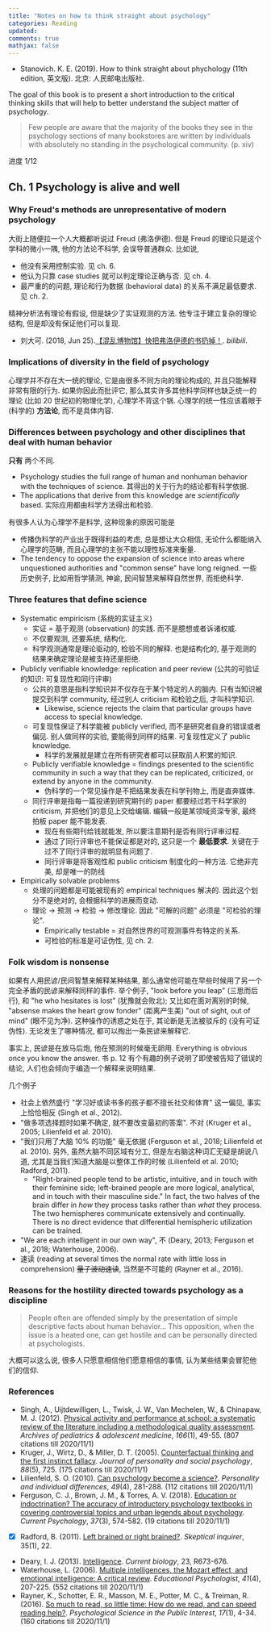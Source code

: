 ```yaml
---
title: "Notes on how to think straight about psychology"
categories: Reading
updated:
comments: true
mathjax: false
---
```


- Stanovich. K. E. (2019). How to think straight about phychology (11th edition, 英文版). 北京: 人民邮电出版社.

The goal of this book is to present a short introduction to the critical thinking skills that will help to better understand the subject matter of psychology.

> Few people are aware that the majority of the books they see in the psychology sections of many bookstores are written by individuals with absolutely no standing in the psychological community. (p. xiv)

进度 1/12

<!-- more -->

## Ch. 1 Psychology is alive and well

### Why Freud's methods are unrepresentative of modern psychology

大街上随便拉一个人大概都听说过 Freud (弗洛伊德). 但是 Freud 的理论只是这个学科的微小一隅, 他的方法论不科学, 会误导普通群众. 比如说, 

- 他没有采用控制实验. 见 ch. 6.
- 他认为只靠 case studies 就可以判定理论正确与否. 见 ch. 4.
- 最严重的的问题, 理论和行为数据 (behavioral data) 的关系不满足最低要求. 见 ch. 2.

精神分析法有理论有假设, 但是缺少了实证观测的方法. 他专注于建立复杂的理论结构, 但是却没有保证他们可以复现.

- 刘大可. (2018, Jun 25).[【混乱博物馆】快把弗洛伊德的书扔掉！](https://www.bilibili.com/video/BV1zs411L7vq?from=search&seid=3350082909893823957). *bilibili*.

### Implications of diversity in the field of psychology

心理学并不存在大一统的理论, 它是由很多不同方向的理论构成的, 并且只能解释非常有限的行为. 如果你因此而批评它, 那么其实许多其他科学同样也缺乏统一的理论 (比如 20 世纪初的物理化学), 心理学不背这个锅. 心理学的统一性应该着眼于 (科学的) **方法论**, 而不是具体内容.

### Differences between psychology and other disciplines that deal with human behavior

**只有** 两个不同.

- Psychology studies the full range of human and nonhuman behavior with the techniques of science. 其得出的关于行为的结论都有科学依据.
- The applications that derive from this knowledge are *scientifically* based. 实际应用都由科学方法得出和检验.

有很多人认为心理学不是科学, 这种现象的原因可能是

- 传播伪科学的产业出于既得利益的考虑, 总是想让大众相信, 无论什么都能纳入心理学的范畴, 而且心理学的主张不能以理性标准来衡量. 
- The tendency to oppose the expansion of science into areas where unquestioned authorities and "common sense" have long reigned. 一些历史例子, 比如用哲学猜测, 神谕, 民间智慧来解释自然世界, 而拒绝科学.

### Three features that define science

- Systematic empiricism (系统的实证主义)
    - 实证 = 基于观测 (observation) 的实践. 而不是臆想或者诉诸权威.
    - 不仅要观测, 还要系统, 结构化.
    - 科学观测通常是理论驱动的, 检验不同的解释. 也是结构化的, 基于观测的结果来确定理论是被支持还是拒绝.
- Publicly verifiable knowledge: replication and peer review (公共的可验证的知识: 可复现性和同行评审)
    - 公共的意思是指科学知识并不仅存在于某个特定的人的脑内. 只有当知识被提交到科学 community, 经过别人 criticism 和检验之后, 才叫科学知识.
        - Likewise, science rejects the claim that particular groups have access to special knowledge.
    - 可复现性保证了科学能被 publicly verified, 而不是研究者自身的错误或者偏见. 别人做同样的实验, 要能得到同样的结果. 可复现性定义了 public knowledge.
        - 科学的发展就是建立在所有研究者都可以获取前人积累的知识.
    - Publicly verifiable knowledge = findings presented to the scientific community in such a way that they can be replicated, criticized, or extend by anyone in the community.
        - 伪科学的一个常见操作是不把结果发表在科学刊物上, 而是直奔媒体.
    - 同行评审是指每一篇投递到研究期刊的 paper 都要经过若干科学家的 criticism, 并把他们的意见上交给编辑. 编辑一般是某领域资深专家, 最终拍板 paper 能不能发表.
        - 现在有些期刊给钱就能发, 所以要注意期刊是否有同行评审过程.
        - 通过了同行评审也不能保证都是对的, 这只是一个 **最低要求**. 关键在于过不了同行评审的就明显有问题了.
        - 同行评审是将客观性和 public criticism 制度化的一种方法. 它绝非完美, 却是唯一的防线
- Empirically solvable problems
    - 处理的问题都是可能被现有的 empirical techniques 解决的. 因此这个划分不是绝对的, 会根据科学的进展而变动.
    - 理论 -> 预测 -> 检验 -> 修改理论. 因此 "可解的问题" 必须是 "可检验的理论". 
        - Empirically testable = 对自然世界的可观测事件有特定的关系.
        - 可检验的标准是可证伪性, 见 ch. 2.

### Folk wisdom is nonsense

如果有人用民谚/民间智慧来解释某种结果, 那么通常他可能在早些时候用了另一个完全矛盾的民谚来解释同样的事件. 举个例子, "look before you leap" (三思而后行), 和 "he who hesitates is lost" (犹豫就会败北); 又比如在面对离别的时候, "absense makes the heart grow fonder" (距离产生美) "out of sight, out of mind" (眼不见为净). 这种操作的诱惑之处在于, 其论断是无法被驳斥的 (没有可证伪性). 无论发生了哪种情况, 都可以掏出一条民谚来解释它. 

事实上, 民谚是在放马后炮, 他在预测的时候毫无卵用. Everything is obvious once you know the answer. 书 p. 12 有个有趣的例子说明了即使被告知了错误的结论, 人们也会倾向于编造一个解释来说明结果.

几个例子

- 社会上依然盛行 "学习好或读书多的孩子都不擅长社交和体育" 这一偏见, 事实上恰恰相反 (Singh et al., 2012).
- "做多项选择题时如果不确定, 就不要改变最初的答案". 不对 (Kruger et al., 2005; Lilienfeld et al. 2010).
- "我们只用了大脑 10% 的功能" 毫无依据 (Ferguson et al., 2018; Lilienfeld et al. 2010). 另外, 虽然大脑不同区域有分工, 但是左右脑这种词汇无疑是胡说八道, 尤其是当我们知道大脑是以整体工作的时候 (Lilienfeld et al. 2010; Radford, 2011).
    - "Right-brained people tend to be artistic, intuitive, and in touch with their feminine side; left-brained people are more logical, analytical, and in touch with their masculine side." In fact, the two halves of the brain differ in *how* they process tasks rather than *what* they process. The two hemispheres communicate extensively and continually. There is no direct evidence that differential hemispheric utilization can be trained.
- "We are each intelligent in our own way", 不 (Deary, 2013; Ferguson et al., 2018; Waterhouse, 2006).
- 速读 (reading at several times the normal rate with little loss in comprehension) ~~量子波动速读~~, 当然是不可能的 (Rayner et al., 2016).

### Reasons for the hostility directed towards psychology as a discipline

> People often are offended simply by the presentation of simple descriptive facts about human behavior... This opposition, when the issue is a heated one, can get hostile and can be personally directed at psychologists.

大概可以这么说, 很多人只愿意相信他们愿意相信的事情, 认为某些结果会冒犯他们的信仰.

### References

- Singh, A., Uijtdewilligen, L., Twisk, J. W., Van Mechelen, W., & Chinapaw, M. J. (2012). [Physical activity and performance at school: a systematic review of the literature including a methodological quality assessment](https://jamanetwork.com/journals/jamapediatrics/fullarticle/1107683). *Archives of pediatrics & adolescent medicine*, *166*(1), 49-55. (807 citations till 2020/11/1)
- Kruger, J., Wirtz, D., & Miller, D. T. (2005). [Counterfactual thinking and the first instinct fallacy](http://people.wku.edu/steven.wininger/Kruger%20First%20Instinct%20Myth.pdf). *Journal of personality and social psychology*, *88*(5), 725. (175 citations till 2020/11/1)
- Lilienfeld, S. O. (2010). [Can psychology become a science?](http://www.bryanburnham.net/wp-content/uploads/2014/01/Lilienfeld-2010.pdf). *Personality and individual differences*, *49*(4), 281-288. (112 citations till 2020/11/1)
- Ferguson, C. J., Brown, J. M., & Torres, A. V. (2018). [Education or indoctrination? The accuracy of introductory psychology textbooks in covering controversial topics and urban legends about psychology](https://www.gwern.net/docs/psychology/2016-ferguson.pdf). *Current Psychology*, *37*(3), 574-582. (19 citations till 2020/11/1)
- [x] Radford, B. (2011). [Left brained or right brained?](https://skepticalinquirer.org/wp-content/uploads/sites/29/2011/01/p22.pdf). *Skeptical inquirer*, 35(1), 22.
- Deary, I. J. (2013). [Intelligence](https://www.cell.com/current-biology/pdf/S0960-9822(13)00844-0.pdf). *Current biology*, 23, R673-676.
- Waterhouse, L. (2006). [Multiple intelligences, the Mozart effect, and emotional intelligence: A critical review](https://brainmass.com/psychology/abnormal-psychology/multiple-intelligences-453252). *Educational Psychologist*, *41*(4), 207-225. (552 citations till 2020/11/1)
- Rayner, K., Schotter, E. R., Masson, M. E., Potter, M. C., & Treiman, R. (2016). [So much to read, so little time: How do we read, and can speed reading help?](https://journals.sagepub.com/doi/pdf/10.1177/1529100615623267). *Psychological Science in the Public Interest*, *17*(1), 4-34. (160 citations till 2020/11/1)

<!--

## Ch. 2 Falsifiability

### The importance of falsifiability to scientific theory

### How, when a science advances, the errors made increase in specificity

-->